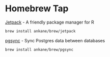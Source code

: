 # Homebrew Tap

[Jetpack](https://github.com/ankane/jetpack) - A friendly package manager for R

```sh
brew install ankane/brew/jetpack
```

[pgsync](https://github.com/ankane/pgsync) - Sync Postgres data between databases

```sh
brew install ankane/brew/pgsync
```
